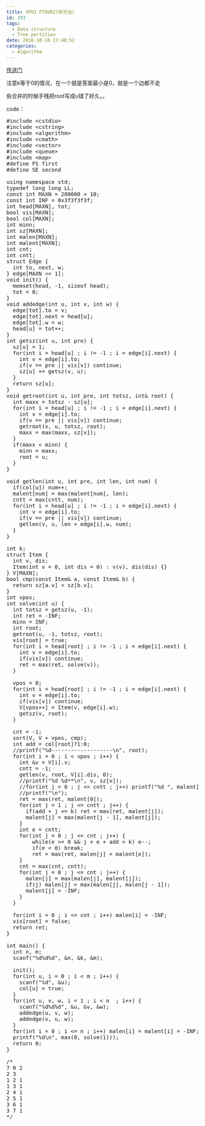 ```yaml
---
title: SPOJ FTOUR2(树分治)
id: 293
tags:
  - Data structure
  - Tree partition
date: 2016-10-10 17:48:52
categories:
  - Algorithm
---
```


[传送门](http://www.spoj.com/problems/FTOUR2/)

注意k等于0的情况，在一个就是答案最小是0，就是一个边都不走

些合并的时候手残把root写成u错了好久。。

code：
<pre class="lang:c++ decode:true ">#include &lt;cstdio&gt;
#include &lt;cstring&gt;
#include &lt;algorithm&gt;
#include &lt;cmath&gt;
#include &lt;vector&gt;
#include &lt;queue&gt;
#include &lt;map&gt;
#define FS first
#define SE second

using namespace std;
typedef long long LL;
const int MAXN = 200000 + 10;
const int INF = 0x3f3f3f3f;
int head[MAXN], tot;
bool vis[MAXN];
bool col[MAXN];
int minn;
int sz[MAXN];
int malen[MAXN];
int malent[MAXN];
int cnt;
int cntt;
struct Edge {
  int to, next, w;
} edge[MAXN &lt;&lt; 1];
void init() {
  memset(head, -1, sizeof head);
  tot = 0;
}
void addedge(int u, int v, int w) {
  edge[tot].to = v;
  edge[tot].next = head[u];
  edge[tot].w = w;
  head[u] = tot++;
}
int getsz(int u, int pre) {
  sz[u] = 1;
  for(int i = head[u] ; i != -1 ; i = edge[i].next) {
    int v = edge[i].to;
    if(v == pre || vis[v]) continue;
    sz[u] += getsz(v, u);
  }
  return sz[u];
}
void getroot(int u, int pre, int totsz, int&amp; root) {
  int maxx = totsz - sz[u];
  for(int i = head[u] ; i != -1 ; i = edge[i].next) {
    int v = edge[i].to;
    if(v == pre || vis[v]) continue;
    getroot(v, u, totsz, root);
    maxx = max(maxx, sz[v]);
  }
  if(maxx &lt; minn) {
    minn = maxx;
    root = u;
  }
}

void getlen(int u, int pre, int len, int num) {
  if(col[u]) num++;
  malent[num] = max(malent[num], len);
  cntt = max(cntt, num);
  for(int i = head[u] ; i != -1 ; i = edge[i].next) {
    int v = edge[i].to;
    if(v == pre || vis[v]) continue;
    getlen(v, u, len + edge[i].w, num);
  }
}

int k;
struct Item {
  int v, dis;
  Item(int v = 0, int dis = 0) : v(v), dis(dis) {}
} V[MAXN];
bool cmp(const Item&amp; a, const Item&amp; b) {
  return sz[a.v] &lt; sz[b.v];
}
int vpos;
int solve(int u) {
  int totsz = getsz(u, -1);
  int ret = -INF;
  minn = INF;
  int root;
  getroot(u, -1, totsz, root);
  vis[root] = true;
  for(int i = head[root] ; i != -1 ; i = edge[i].next) {
    int v = edge[i].to;
    if(vis[v]) continue;
    ret = max(ret, solve(v));
  }

  vpos = 0;
  for(int i = head[root] ; i != -1 ; i = edge[i].next) {
    int v = edge[i].to;
    if(vis[v]) continue;
    V[vpos++] = Item(v, edge[i].w);
    getsz(v, root);
  }

  cnt = -1;
  sort(V, V + vpos, cmp);
  int add = col[root]?1:0;
  //printf("%d-------------------\n", root);
  for(int i = 0 ; i &lt; vpos ; i++) {
    int &amp;v = V[i].v;
    cntt = -1;
    getlen(v, root, V[i].dis, 0);
    //printf("%d %d**\n", v, sz[v]);
    //for(int j = 0 ; j &lt;= cntt ; j++) printf("%d ", malent[j]);
    //printf("\n");
    ret = max(ret, malent[0]);
    for(int j = 1 ; j &lt;= cntt ; j++) {
      if(add + j &lt;= k) ret = max(ret, malent[j]);
      malent[j] = max(malent[j - 1], malent[j]);
    }
    int e = cntt;
    for(int j = 0 ; j &lt;= cnt ; j++) {
        while(e &gt;= 0 &amp;&amp; j + e + add &gt; k) e--;
        if(e &lt; 0) break;
        ret = max(ret, malen[j] + malent[e]);
    }
    cnt = max(cnt, cntt);
    for(int j = 0 ; j &lt;= cnt ; j++) {
      malen[j] = max(malen[j], malent[j]);
      if(j) malen[j] = max(malen[j], malen[j - 1]);
      malent[j] = -INF;
    }
  }

  for(int i = 0 ; i &lt;= cnt ; i++) malen[i] = -INF;
  vis[root] = false;
  return ret;
}

int main() {
  int n, m;
  scanf("%d%d%d", &amp;n, &amp;k, &amp;m);

  init();
  for(int u, i = 0 ; i &lt; m ; i++) {
    scanf("%d", &amp;u);
    col[u] = true;
  }
  for(int u, v, w, i = 1 ; i &lt; n  ; i++) {
    scanf("%d%d%d", &amp;u, &amp;v, &amp;w);
    addedge(u, v, w);
    addedge(v, u, w);
  }
  for(int i = 0 ; i &lt;= n ; i++) malen[i] = malent[i] = -INF;
  printf("%d\n", max(0, solve(1)));
  return 0;
}

/*
7 0 2
2 3
1 2 1
1 3 1
2 4 1
2 5 1
3 6 1
3 7 1
*/
</pre>
&nbsp;